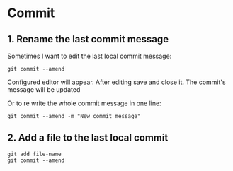 # Commit

## 1. Rename the last commit message

Sometimes I want to edit the last local commit message:

```
git commit --amend
```

Configured editor will appear. After editing save and close it. The commit's message will be updated

Or to re write the whole commit message in one line:

```
git commit --amend -m "New commit message"
```

## 2. Add a file to the last local commit

```
git add file-name
git commit --amend
```